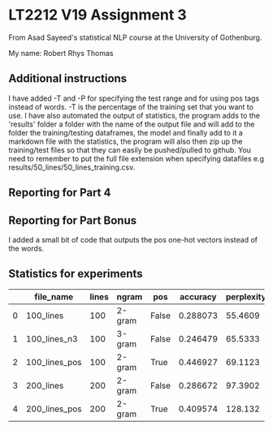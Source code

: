 # LT2212 V19 Assignment 3

From Asad Sayeed's statistical NLP course at the University of Gothenburg.

My name: Robert Rhys Thomas

## Additional instructions

I have added -T and -P for specifying the test range and for using pos tags instead of words. -T is the percentage of the training set that you want to use. I have also automated the output of statistics, the program adds to the 'results' folder a folder with the name of the output file and will add to the folder the training/testing dataframes, the model and finally add to it a markdown file with the statistics, the program will also then zip up the training/test files so that they can easily be pushed/pulled to github. You need to remember to put the full file extension when specifying datafiles e.g results/50_lines/50_lines_training.csv. 

## Reporting for Part 4



## Reporting for Part Bonus 

I added a small bit of code that outputs the pos one-hot vectors instead of the words. 

<h2>Statistics for experiments</h1>

|    | file_name     |   lines | ngram   | pos   |   accuracy |   perplexity |
|----|---------------|---------|---------|-------|------------|--------------|
|  0 | 100_lines     |     100 | 2-gram  | False |   0.288073 |      55.4609 |
|  1 | 100_lines_n3  |     100 | 3-gram  | False |   0.246479 |      65.5333 |
|  2 | 100_lines_pos |     100 | 2-gram  | True  |   0.446927 |      69.1123 |
|  3 | 200_lines     |     200 | 2-gram  | False |   0.286672 |      97.3902 |
|  4 | 200_lines_pos |     200 | 2-gram  | True  |   0.409574 |     128.132  |